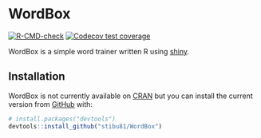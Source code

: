 
<!-- README.md is generated from README.Rmd. Please edit that file -->

# WordBox

<!-- badges: start -->

[![R-CMD-check](https://github.com/stibu81/WordBox/workflows/R-CMD-check/badge.svg)](https://github.com/stibu81/WordBox/actions)
[![Codecov test
coverage](https://codecov.io/gh/stibu81/WordBox/branch/master/graph/badge.svg)](https://codecov.io/gh/stibu81/WordBox?branch=master)
<!-- badges: end -->

WordBox is a simple word trainer written R using
[shiny](https://shiny.rstudio.com/).

## Installation

WordBox is not currently available on [CRAN](https://CRAN.R-project.org)
but you can install the current version from
[GitHub](https://github.com/) with:

``` r
# install.packages("devtools")
devtools::install_github("stibu81/WordBox")
```
